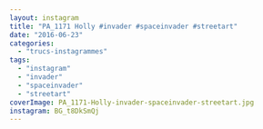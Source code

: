```yaml
---
layout: instagram
title: "PA_1171 Holly #invader #spaceinvader #streetart"
date: "2016-06-23"
categories: 
  - "trucs-instagrammes"
tags: 
  - "instagram"
  - "invader"
  - "spaceinvader"
  - "streetart"
coverImage: PA_1171-Holly-invader-spaceinvader-streetart.jpg
instagram: BG_t8DkSmQj
---
```

